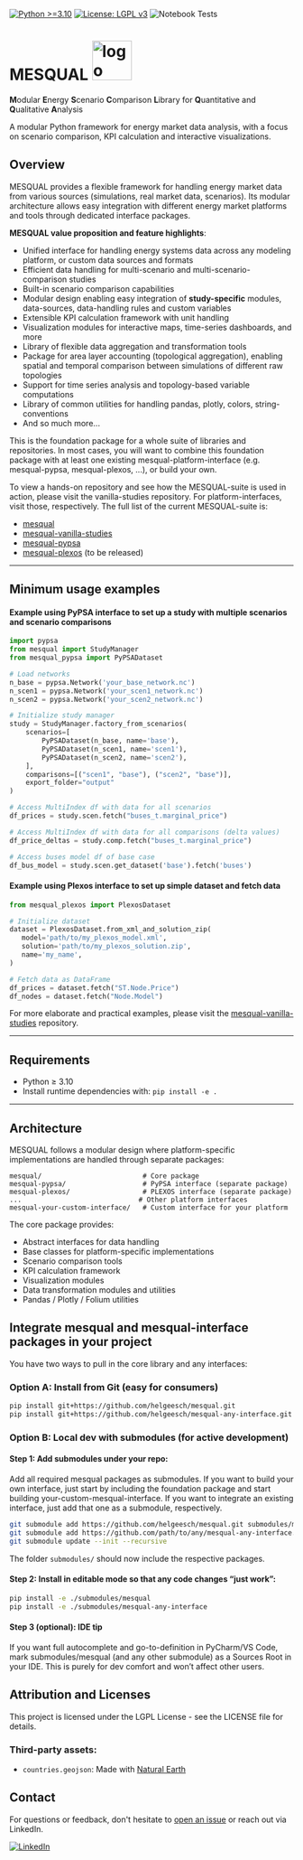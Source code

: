 [![Python >=3.10](https://img.shields.io/badge/python-≥3.10-blue.svg)](https://www.python.org/downloads/release/python-3100/)
[![License: LGPL v3](https://img.shields.io/badge/License-LGPL%20v3-blue.svg)](https://www.gnu.org/licenses/lgpl-3.0)
![Notebook Tests](https://github.com/helgeesch/mesqual/actions/workflows/test-with-vanilla-studies.yml/badge.svg)

# MESQUAL <img src="assets/logo_no_text_no_bg.svg" width="70" height="70" alt="logo">
**M**odular **E**nergy **S**cenario **C**omparison **L**ibrary for **Q**uantitative and **Q**ualitative **A**nalysis

A modular Python framework for energy market data analysis, with a focus on scenario comparison, KPI calculation and interactive visualizations.

## Overview

MESQUAL provides a flexible framework for handling energy market data from various sources (simulations, real market data, scenarios). Its modular architecture allows easy integration with different energy market platforms and tools through dedicated interface packages.

**MESQUAL value proposition and feature highlights**:
- Unified interface for handling energy systems data across any modeling platform, or custom data sources and formats
- Efficient data handling for multi-scenario and multi-scenario-comparison studies
- Built-in scenario comparison capabilities
- Modular design enabling easy integration of **study-specific** modules, data-sources, data-handling rules and custom variables 
- Extensible KPI calculation framework with unit handling
- Visualization modules for interactive maps, time-series dashboards, and more
- Library of flexible data aggregation and transformation tools
- Package for area layer accounting (topological aggregation), enabling spatial and temporal comparison between simulations of different raw topologies
- Support for time series analysis and topology-based variable computations
- Library of common utilities for handling pandas, plotly, colors, string-conventions
- And so much more...

This is the foundation package for a whole suite of libraries and repositories. 
In most cases, you will want to combine this foundation package with at least one existing mesqual-platform-interface (e.g. mesqual-pypsa, mesqual-plexos, ...), or build your own.

To view a hands-on repository and see how the MESQUAL-suite is used in action, please visit the vanilla-studies repository. For platform-interfaces, visit those, respectively. The full list of the current MESQUAL-suite is:
- [mesqual](https://github.com/helgeesch/mesqual)
- [mesqual-vanilla-studies](https://github.com/helgeesch/mesqual-vanilla-studies)
- [mesqual-pypsa](https://github.com/helgeesch/mesqual-pypsa)
- [mesqual-plexos](https://github.com/helgeesch/mesqual-plexos) (to be released)

[//]: # (- [mesqual-etp]&#40;https://github.com/helgeesch/mesqual-etp&#41; &#40;to be released&#41;)
[//]: # (- [mesqual-gui]&#40;https://github.com/helgeesch/mesqual-gui&#41; &#40;to be released&#41;)
[//]: # (- [mesqual-antares]&#40;https://github.com/helgeesch/mesqual-antares&#41; &#40;to be released&#41;)
[//]: # (- [mesqual-bid3]&#40;https://github.com/helgeesch/mesqual-bid3&#41; &#40;to be released&#41;)

---

## Minimum usage examples

#### Example using PyPSA interface to set up a study with multiple scenarios and scenario comparisons

```python
import pypsa
from mesqual import StudyManager
from mesqual_pypsa import PyPSADataset

# Load networks
n_base = pypsa.Network('your_base_network.nc')
n_scen1 = pypsa.Network('your_scen1_network.nc')
n_scen2 = pypsa.Network('your_scen2_network.nc')

# Initialize study manager
study = StudyManager.factory_from_scenarios(
    scenarios=[
        PyPSADataset(n_base, name='base'),
        PyPSADataset(n_scen1, name='scen1'),
        PyPSADataset(n_scen2, name='scen2'),
    ],
    comparisons=[("scen1", "base"), ("scen2", "base")],
    export_folder="output"
)

# Access MultiIndex df with data for all scenarios
df_prices = study.scen.fetch("buses_t.marginal_price")

# Access MultiIndex df with data for all comparisons (delta values)
df_price_deltas = study.comp.fetch("buses_t.marginal_price")

# Access buses model df of base case
df_bus_model = study.scen.get_dataset('base').fetch('buses')
```

#### Example using Plexos interface to set up simple dataset and fetch data
```python
from mesqual_plexos import PlexosDataset

# Initialize dataset
dataset = PlexosDataset.from_xml_and_solution_zip(
   model='path/to/my_plexos_model.xml', 
   solution='path/to/my_plexos_solution.zip',
   name='my_name',
)

# Fetch data as DataFrame
df_prices = dataset.fetch("ST.Node.Price")
df_nodes = dataset.fetch("Node.Model")
```

For more elaborate and practical examples, please visit the [mesqual-vanilla-studies](https://github.com/helgeesch/mesqual-vanilla-studies.git) repository.

---

## Requirements
- Python ≥ 3.10
- Install runtime dependencies with: `pip install -e .`

---

## Architecture
MESQUAL follows a modular design where platform-specific implementations are handled through separate packages:

```
mesqual/                         # Core package
mesqual-pypsa/                   # PyPSA interface (separate package)
mesqual-plexos/                  # PLEXOS interface (separate package)
...                             # Other platform interfaces
mesqual-your-custom-interface/   # Custom interface for your platform
```

The core package provides:
- Abstract interfaces for data handling
- Base classes for platform-specific implementations
- Scenario comparison tools
- KPI calculation framework
- Visualization modules
- Data transformation modules and utilities
- Pandas / Plotly / Folium utilities

## Integrate mesqual and mesqual-interface packages in your project

You have two ways to pull in the core library and any interfaces:

### Option A: Install from Git (easy for consumers)
```bash
pip install git+https://github.com/helgeesch/mesqual.git
pip install git+https://github.com/helgeesch/mesqual-any-interface.git
```

### Option B: Local dev with submodules (for active development)
#### Step 1: Add submodules under your repo:
Add all required mesqual packages as submodules. If you want to build your own interface, just start by including the foundation package and start building your-custom-mesqual-interface. If you want to integrate an existing interface, just add that one as a submodule, respectively.
```bash
git submodule add https://github.com/helgeesch/mesqual.git submodules/mesqual
git submodule add https://github.com/path/to/any/mesqual-any-interface.git submodules/mesqual-any-interface
git submodule update --init --recursive
```
The folder `submodules/` should now include the respective packages.

#### Step 2: Install in editable mode so that any code changes “just work”:
```bash
pip install -e ./submodules/mesqual
pip install -e ./submodules/mesqual-any-interface
```

#### Step 3 (optional): IDE tip
If you want full autocomplete and go-to-definition in PyCharm/VS Code, mark submodules/mesqual (and any other submodule) as a Sources Root in your IDE. This is purely for dev comfort and won’t affect other users.

## Attribution and Licenses
This project is licensed under the LGPL License - see the LICENSE file for details.

### Third-party assets:
- `countries.geojson`: Made with [Natural Earth](https://github.com/nvkelso/natural-earth-vector.git)

## Contact
For questions or feedback, don't hesitate to [open an issue](https://github.com/helgeesch/mesqual/issues) or reach out via LinkedIn.

[![LinkedIn](https://img.shields.io/badge/LinkedIn-0077B5?style=flat&logo=linkedin&logoColor=white)](https://www.linkedin.com/in/helge-e-8201041a7/)